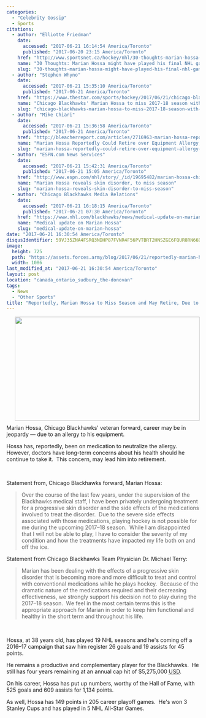 ```yaml
---
categories:
  - "Celebrity Gossip"
  - Sports
citations:
  - author: "Elliotte Friedman"
    date:
      accessed: "2017-06-21 16:14:54 America/Toronto"
      published: "2017-06-20 23:15 America/Toronto"
    href: "http://www.sportsnet.ca/hockey/nhl/30-thoughts-marian-hossa-might-played-final-nhl-game"
    name: "30 Thoughts: Marian Hossa might have played his final NHL game"
    slug: "30-thoughts-marian-hossa-might-have-played-his-final-nhl-game"
  - author: "Stephen Whyno"
    date:
      accessed: "2017-06-21 15:35:10 America/Toronto"
      published: "2017-06-21 America/Toronto"
    href: "https://www.thestar.com/sports/hockey/2017/06/21/chicago-blackhawks-marian-hossa-to-miss-2017-18-season-with-skin-disorder.html"
    name: "Chicago Blackhawks' Marian Hossa to miss 2017-18 season with skin disorder"
    slug: "chicago-blackhawks-marian-hossa-to-miss-2017-18-season-with-skin-disorder"
  - author: "Mike Chiari"
    date:
      accessed: "2017-06-21 15:36:58 America/Toronto"
      published: "2017-06-21 America/Toronto"
    href: "http://bleacherreport.com/articles/2716963-marian-hossa-reportedly-could-retire-over-equipment-allergy"
    name: "Marian Hossa Reportedly Could Retire over Equipment Allergy, out for Next Season"
    slug: "marian-hossa-reportedly-could-retire-over-equipment-allergy-out-for-next-season"
  - author: "ESPN.com News Services"
    date:
      accessed: "2017-06-21 15:42:31 America/Toronto"
      published: "2017-06-21 15:05 America/Toronto"
    href: "http://www.espn.com/nhl/story/_/id/19695482/marian-hossa-chicago-blackhawks-miss-2017-18-season-skin-disorder"
    name: "Marian Hossa reveals skin disorder, to miss season"
    slug: "marian-hossa-reveals-skin-disorder-to-miss-season"
  - author: "Chicago Blackhawks Media Relations"
    date:
      accessed: "2017-06-21 16:18:15 America/Toronto"
      published: "2017-06-21 07:30 America/Toronto"
    href: "https://www.nhl.com/blackhawks/news/medical-update-on-marian-hossa/c-290029810"
    name: "Medical update on Marian Hossa"
    slug: "medical-update-on-marian-hossa"
date: "2017-06-21 16:30:54 America/Toronto"
disqusIdentifier: 59VJ35ZNA4FSRQ3NDHP87FVNR4F56PVTBRT2HNSZGE6FQUR8RN66DH8XSDKZWQR5ZDSAFY9XCNEAV8UY52CVZE6AZQG37765R48X
image:
  height: 725
  path: "https://assets.forces.army/blog/2017/06/21/reportedly-marian-hossa-to-miss-season-and-may-retire-due-to-equipment-allergy/hotlink-ok/Marian-Hossa_1086x0725.png"
  width: 1086
last_modified_at: "2017-06-21 16:30:54 America/Toronto"
layout: post
location: "canada_ontario_sudbury_the-donovan"
tags:
  - News
  - "Other Sports"
title: "Reportedly, Marian Hossa to Miss Season and May Retire, Due to Equipment Allergy"
---
```


<a href="http://www.espn.com/video/clip?id=19699987" rel="external nofollow" target="_blank" title=""><img alt="" height="271"
  src="{{ site.uri.assets }}/blog/2017/06/21/reportedly-marian-hossa-to-miss-season-and-may-retire-due-to-equipment-allergy/innominate_1_482x271.png"
  style="border: 0px; float: right; margin-bottom: 10px; margin-left: 10px;" width="482" /></a>
<p>
  Marian Hossa, Chicago Blackhawks' veteran forward, career may be in jeopardy &#8212; due to an allergy to his equipment.
</p>
<p>
  Hossa has, reportedly, been on medication to neutralize the allergy.&nbsp; However, doctors have long-term concerns about his health should he continue to
  take it.&nbsp; This concern, may lead him into retirement.
</p>
<p>
  &nbsp;
</p>
<!-- excerptBreak -->
<p>
  Statement from, Chicago Blackhawks forward, Marian Hossa:
  <blockquote cite="{{ site.url }}{{ page.url }}#cite-medical-update-on-marian-hossa">
    Over the course of the last few years, under the supervision of the Blackhawks medical staff, I have been privately undergoing treatment for a progressive
    skin disorder and the side effects of the medications involved to treat the disorder.&nbsp; Due to the severe side effects associated with those
    medications, playing hockey is not possible for me during the upcoming 2017&#8211;18 season.&nbsp; While I am disappointed that I will not be able to play,
    I have to consider the severity of my condition and how the treatments have impacted my life both on and off the ice.
  </blockquote>
</p>
<p>
  Statement from Chicago Blackhawks Team Physician Dr. Michael Terry:
  <blockquote cite="{{ site.url }}{{ page.url }}#cite-medical-update-on-marian-hossa">
    Marian has been dealing with the effects of a progressive skin disorder that is becoming more and more difficult to treat and control with conventional
    medications while he plays hockey.&nbsp; Because of the dramatic nature of the medications required and their decreasing effectiveness, we strongly support
    his decision not to play during the 2017&#8211;18 season.&nbsp; We feel in the most certain terms this is the appropriate approach for Marian in order to
    keep him functional and healthy in the short term and throughout his life.
  </blockquote>
</p>
<p>
  &nbsp;
</p>
<p>
  Hossa, at 38 years old, has played 19 NHL seasons and he's coming off a 2016&#8211;17 campaign that saw him register 26 goals and 19 assists for 45 points.
</p>
<p>
  He remains a productive and complementary player for the Blackhawks.&nbsp; He still has four years remaining at an annual cap hit of $5,275,000 <abbr
    title="United States Dollar">USD</abbr>.
</p>
<p>
  On his career, Hossa has put up numbers, worthy of the Hall of Fame, with 525 goals and 609 assists for 1,134 points.
</p>
<p>
  As well, Hossa has 149 points in 205 career playoff games.&nbsp; He's won 3 Stanley Cups and has played in 5 NHL All-Star Games.
</p>
